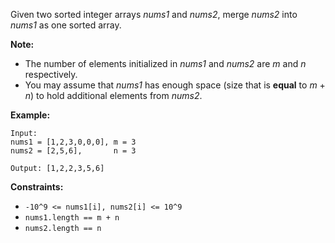 Given two sorted integer arrays _nums1_ and _nums2_, merge _nums2_ into _nums1_ as one
sorted array.

**Note:**

- The number of elements initialized in _nums1_ and _nums2_ are _m_ and _n_ respectively.
- You may assume that _nums1_ has enough space (size that is **equal** to _m_ + _n_) to
  hold additional elements from _nums2_.

**Example:**

    Input:
    nums1 = [1,2,3,0,0,0], m = 3
    nums2 = [2,5,6],       n = 3

    Output: [1,2,2,3,5,6]

**Constraints:**

- `-10^9 <= nums1[i], nums2[i] <= 10^9`
- `nums1.length == m + n`
- `nums2.length == n`
